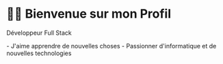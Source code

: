<h1>👋🏽 Bienvenue sur mon Profil</h2>

<p> Développeur Full Stack </p>
  - J'aime apprendre de nouvelles choses    
  - Passionner d'informatique et de nouvelles technologies    

